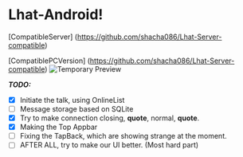 # Lhat-Android!
[CompatibleServer] (https://github.com/shacha086/Lhat-Server-compatible)

[CompatiblePCVersion] (https://github.com/shacha086/Lhat-Server-compatible)
![Temporary Preview](https://user-images.githubusercontent.com/50512232/167887169-90c8dcc2-7864-4a01-b902-e33ccc273b93.jpg)

***TODO:***
- [x] Initiate the talk, using OnlineList
- [ ] Message storage based on SQLite 
- [x] Try to make connection closing, **quote**, normal, **quote**.
- [x] Making the Top Appbar
- [ ] Fixing the TapBack, which are showing strange at the moment.
- [ ] AFTER ALL, try to make our UI better. (Most hard part)
